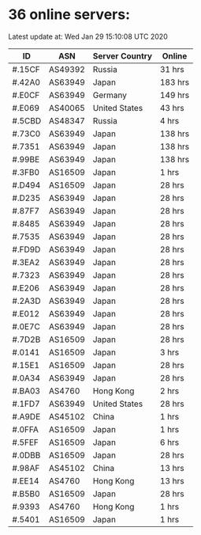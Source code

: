 # 36 online servers:

Latest update at: Wed Jan 29 15:10:08 UTC 2020

| ID | ASN | Server Country | Online |
| -- | --- | -------------- | ------ |
| #.15CF | AS49392 | Russia | 31 hrs |
| #.42A0 | AS63949 | Japan | 183 hrs |
| #.E0CF | AS63949 | Germany | 149 hrs |
| #.E069 | AS40065 | United States | 43 hrs |
| #.5CBD | AS48347 | Russia | 4 hrs |
| #.73C0 | AS63949 | Japan | 138 hrs |
| #.7351 | AS63949 | Japan | 138 hrs |
| #.99BE | AS63949 | Japan | 138 hrs |
| #.3FB0 | AS16509 | Japan | 1 hrs |
| #.D494 | AS16509 | Japan | 28 hrs |
| #.D235 | AS63949 | Japan | 28 hrs |
| #.87F7 | AS63949 | Japan | 28 hrs |
| #.8485 | AS63949 | Japan | 28 hrs |
| #.7535 | AS63949 | Japan | 28 hrs |
| #.FD9D | AS63949 | Japan | 28 hrs |
| #.3EA2 | AS63949 | Japan | 28 hrs |
| #.7323 | AS63949 | Japan | 28 hrs |
| #.E206 | AS63949 | Japan | 28 hrs |
| #.2A3D | AS63949 | Japan | 28 hrs |
| #.E012 | AS63949 | Japan | 28 hrs |
| #.0E7C | AS63949 | Japan | 28 hrs |
| #.7D2B | AS16509 | Japan | 28 hrs |
| #.0141 | AS16509 | Japan | 3 hrs |
| #.15E1 | AS16509 | Japan | 28 hrs |
| #.0A34 | AS63949 | Japan | 28 hrs |
| #.BA03 | AS4760 | Hong Kong | 2 hrs |
| #.1FD7 | AS63949 | United States | 28 hrs |
| #.A9DE | AS45102 | China | 1 hrs |
| #.0FFA | AS16509 | Japan | 1 hrs |
| #.5FEF | AS16509 | Japan | 6 hrs |
| #.0DBB | AS16509 | Japan | 28 hrs |
| #.98AF | AS45102 | China | 13 hrs |
| #.EE14 | AS4760 | Hong Kong | 13 hrs |
| #.B5B0 | AS16509 | Japan | 28 hrs |
| #.9393 | AS4760 | Hong Kong | 1 hrs |
| #.5401 | AS16509 | Japan | 1 hrs |

